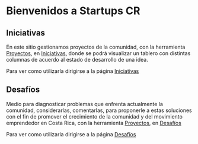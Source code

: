 # Bienvenidos a Startups CR

## Iniciativas

En este sitio gestionamos proyectos de la comunidad, con la herramienta [Proyectos](https://github.com/startupscr/iniciativas/projects), en [Iniciativas](https://github.com/startupscr/iniciativas/projects/1), donde se podrá visualizar un tablero con distintas columnas de acuerdo al estado de desarrollo de una idea.

Para ver como utilizarla dirigirse a la página [Iniciativas](https://github.com/startupscr/Comunidad/wiki/Iniciativas)

## Desafíos

Medio para diagnosticar problemas que enfrenta actualmente la comunidad, considerarlas, comentarlas, para proponerle a estas soluciones con el fin de promover el crecimiento de la comunidad y del movimiento emprendedor en Costa Rica, con la herramienta [Proyectos](https://github.com/startupscr/iniciativas/projects), en [Desafíos](https://github.com/startupscr/iniciativas/projects/2)

Para ver como utilizarla dirigirse a la página [Desafíos](https://github.com/startupscr/Comunidad/wiki/Desaf%C3%ADos)
